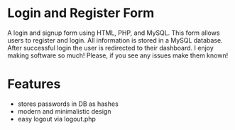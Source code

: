 Login and Register Form
====================================

A login and signup form using HTML, PHP, and MySQL. This form allows users to register and login. 
All information is stored in a MySQL database. After successful login the user is redirected to their dashboard.
I enjoy making software so much! Please, if you see any issues make them known!

Features
===============
* stores passwords in DB as hashes
* modern and minimalistic design
* easy logout via logout.php
